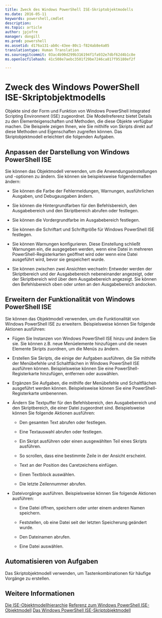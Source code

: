 ```yaml
---
title: Zweck des Windows PowerShell ISE-Skriptobjektmodells
ms.date: 2016-05-11
keywords: powershell,cmdlet
description: 
ms.topic: article
author: jpjofre
manager: dongill
ms.prod: powershell
ms.assetid: d176a131-ab0c-43ee-80c1-f824ab8e4a05
translationtype: Human Translation
ms.sourcegitcommit: 03ac4b90d299b316194f1fa932e7dbf62d4b1c8e
ms.openlocfilehash: 41c508e7aebc3501f29be7246ca817f95180ef2f

---
```


# Zweck des Windows PowerShell ISE-Skriptobjektmodells
  Objekte sind der Form und Funktion von Windows PowerShell Integrated Scripting Environment (ISE) zugeordnet. Die Modellreferenz bietet Details zu den Elementeigenschaften und Methoden, die diese Objekte verfügbar machen. Die Beispiele zeigen Ihnen, wie Sie mithilfe von Skripts direkt auf diese Methoden und Eigenschaften zugreifen können. Das Skriptobjektmodell erleichtert die folgenden Aufgaben.

## Anpassen der Darstellung von Windows PowerShell ISE
 Sie können das Objektmodell verwenden, um die Anwendungseinstellungen und -optionen zu ändern. Sie können sie beispielsweise folgendermaßen ändern:

-   Sie können die Farbe der Fehlermeldungen, Warnungen, ausführlichen Ausgaben, und Debugausgaben ändern.

-   Sie können die Hintergrundfarben für den Befehlsbereich, den Ausgabebereich und den Skriptbereich abrufen oder festlegen.

-   Sie können die Vordergrundfarbe im Ausgabebereich festlegen.

-   Sie können die Schriftart und Schriftgröße für Windows PowerShell ISE festlegen.

-   Sie können Warnungen konfigurieren. Diese Einstellung schließt Warnungen ein, die ausgegeben werden, wenn eine Datei in mehreren PowerShell-Registerkarten geöffnet wird oder wenn eine Datei ausgeführt wird, bevor sie gespeichert wurde.

-   Sie können zwischen zwei Ansichten wechseln: Entweder werden der Skriptbereich und der Ausgabebereich nebeneinander angezeigt, oder der Skriptbereich wird über dem Ausgabebereich angezeigt. Sie können den Befehlsbereich oben oder unten an den Ausgabebereich andocken.

## Erweitern der Funktionalität von Windows PowerShell ISE
 Sie können das Objektmodell verwenden, um die Funktionalität von Windows PowerShell ISE zu erweitern. Beispielsweise können Sie folgende Aktionen ausführen:

-   Fügen Sie Instanzen von Windows PowerShell ISE hinzu und ändern Sie sie. Sie können z.B. neue Menüelemente hinzufügen und die neuen Elemente Skripts zuordnen, um die Menüs zu ändern.

-   Erstellen Sie Skripts, die einige der Aufgaben ausführen, die Sie mithilfe der Menübefehle und Schaltflächen in Windows PowerShell ISE ausführen können. Beispielsweise können Sie eine PowerShell-Registerkarte hinzufügen, entfernen oder auswählen.

-   Ergänzen Sie Aufgaben, die mithilfe der Menübefehle und Schaltflächen ausgeführt werden können. Beispielsweise können Sie eine PowerShell-Registerkarte umbenennen.

-   Ändern Sie Textpuffer für den Befehlsbereich, den Ausgabebereich und den Skriptbereich, die einer Datei zugeordnet sind. Beispielsweise können Sie folgende Aktionen ausführen:

    -   Den gesamten Text abrufen oder festlegen.

    -   Eine Textauswahl abrufen oder festlegen.

    -   Ein Skript ausführen oder einen ausgewählten Teil eines Skripts ausführen.

    -   So scrollen, dass eine bestimmte Zeile in der Ansicht erscheint.

    -   Text an der Position des Caretzeichens einfügen.

    -   Einen Textblock auswählen.

    -   Die letzte Zeilennummer abrufen.

-   Dateivorgänge ausführen. Beispielsweise können Sie folgende Aktionen ausführen:

    -   Eine Datei öffnen, speichern oder unter einem anderen Namen speichern.

    -   Feststellen, ob eine Datei seit der letzten Speicherung geändert wurde.

    -   Den Dateinamen abrufen.

    -   Eine Datei auswählen.

## Automatisieren von Aufgaben
 Das Skriptobjektmodell verwenden, um Tastenkombinationen für häufige Vorgänge zu erstellen.

## Weitere Informationen
 [Die ISE-Objektmodellhierarchie](The-ISE-Object-Model-Hierarchy.md) 
 [Referenz zum Windows PowerShell ISE-Objektmodell](Windows-PowerShell-ISE-Object-Model-Reference.md) 
 [Das Windows PowerShell ISE-Skriptobjektmodell](The-Windows-PowerShell-ISE-Scripting-Object-Model.md)

  



<!--HONumber=Aug16_HO3-->



